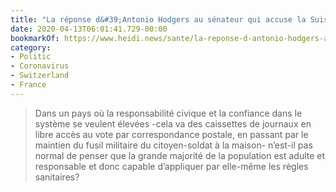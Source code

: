 ```yaml
---
title: "La réponse d&#39;Antonio Hodgers au sénateur qui accuse la Suisse de menacer la santé des Français"
date: 2020-04-13T06:01:41.729-00:00
bookmarkOf: https://www.heidi.news/sante/la-reponse-d-antonio-hodgers-au-senateur-qui-accuse-la-suisse-de-menacer-la-sante-des-francais
category:
- Politic
- Coronavirus
- Switzerland
- France
---
```

> Dans un pays où la responsabilité civique et la confiance dans le système se veulent élevées -cela va des caissettes de journaux en libre accès au vote par correspondance postale, en passant par le maintien du fusil militaire du citoyen-soldat à la maison- n’est-il pas normal de penser que la grande majorité de la population est adulte et responsable et donc capable d’appliquer par elle-même les règles sanitaires?
